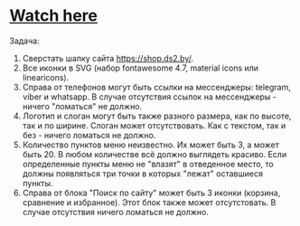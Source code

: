 # <a href="https://greenkrok.github.io/Header-For-Shop/"> Watch here </a>

Задача:
1. Сверстать шапку сайта https://shop.ds2.by/.
2. Все иконки в SVG (набор fontawesome 4.7, material icons или linearicons).
3. Справа от телефонов могут быть ссылки на мессенджеры: telegram, viber и whatsapp. В случае отсутствия ссылок на мессенджеры - ничего "ломаться" не должно.
4. Логотип и слоган могут быть также разного размера, как по высоте, так и по ширине. Слоган может отсутствовать. Как с текстом, так и без - ничего ломаться не должно.
5. Количество пунктов меню неизвестно. Их может быть 3, а может быть 20. В любом количестве всё должно выглядеть красиво. Если определенные пункты меню не "влазят" в отведенное место, то должны появляться три точки в которых "лежат" оставшиеся пункты.
6. Справа от блока "Поиск по сайту" может быть 3 иконки (корзина, сравнение и избранное). Этот блок также может отсутстовать. В случае отсутствия ничего ломаться не должно.
